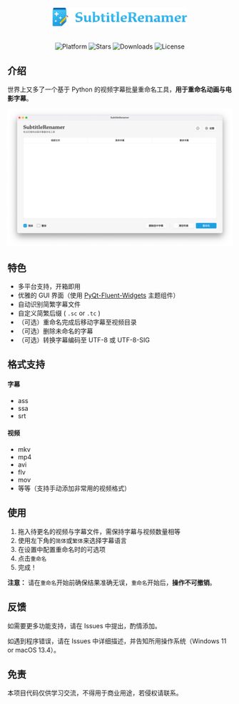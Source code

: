 <p align="center">
    <img src="image/logo.png" width=60%/ alt="SubtitleRenamer" style="margin: 35px 0 20px 0">
    <br>
    <div align="center">
        <img src="https://img.shields.io/badge/platform-Windows%20%7C%20macOS%20%7C%20Linux-2BADE9" alt="Platform">
        <img src="https://img.shields.io/github/stars/nuthx/subtitle-renamer?color=2BADE9" alt="Stars">
        <img src="https://img.shields.io/github/downloads/nuthx/subtitle-renamer/total?color=2BADE9" alt="Downloads">
        <img src="https://img.shields.io/github/license/nuthx/subtitle-renamer?color=2BADE9" alt="License">
    </div>
</p>



## 介绍

世界上又多了一个基于 Python 的视频字幕批量重命名工具，**用于重命名动画与电影字幕**。

<p align="center">
    <img src="image/screenshot.png" alt="SubtitleRenamer">
</p>

## 特色

- 多平台支持，开箱即用
- 优雅的 GUI 界面（使用 [PyQt-Fluent-Widgets](https://github.com/zhiyiYo/PyQt-Fluent-Widgets) 主题组件）
- 自动识别简繁字幕文件
- 自定义简繁后缀 ( `.sc` or `.tc` )
- （可选）重命名完成后移动字幕至视频目录
- （可选）删除未命名的字幕
- （可选）转换字幕编码至 UTF-8 或 UTF-8-SIG

## 格式支持

#### 字幕
- ass
- ssa
- srt

#### 视频
- mkv
- mp4
- avi
- flv
- mov
- 等等（支持手动添加非常用的视频格式）

## 使用

1. 拖入待更名的视频与字幕文件，需保持字幕与视频数量相等
2. 使用左下角的`简体`或`繁体`来选择字幕语言
3. 在设置中配置重命名时的可选项
4. 点击`重命名`
5. 完成！

**注意：** 请在`重命名`开始前确保结果准确无误，`重命名`开始后，**操作不可撤销**。

## 反馈

如需要更多功能支持，请在 Issues 中提出，酌情添加。

如遇到程序错误，请在 Issues 中详细描述，并告知所用操作系统（Windows 11 or macOS 13.4）。

## 免责

本项目代码仅供学习交流，不得用于商业用途，若侵权请联系。
